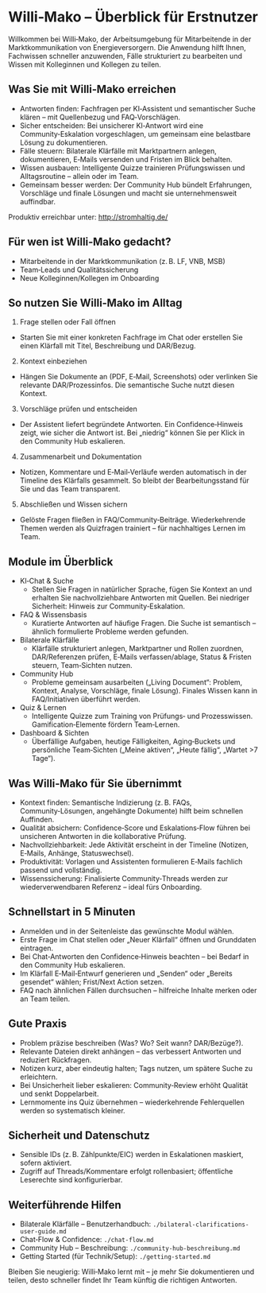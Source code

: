 # Willi‑Mako – Überblick für Erstnutzer

Willkommen bei Willi‑Mako, der Arbeitsumgebung für Mitarbeitende in der Marktkommunikation von Energieversorgern. Die Anwendung hilft Ihnen, Fachwissen schneller anzuwenden, Fälle strukturiert zu bearbeiten und Wissen mit Kolleginnen und Kollegen zu teilen.

## Was Sie mit Willi‑Mako erreichen
- Antworten finden: Fachfragen per KI‑Assistent und semantischer Suche klären – mit Quellenbezug und FAQ‑Vorschlägen.
- Sicher entscheiden: Bei unsicherer KI‑Antwort wird eine Community‑Eskalation vorgeschlagen, um gemeinsam eine belastbare Lösung zu dokumentieren.
- Fälle steuern: Bilaterale Klärfälle mit Marktpartnern anlegen, dokumentieren, E‑Mails versenden und Fristen im Blick behalten.
- Wissen ausbauen: Intelligente Quizze trainieren Prüfungswissen und Alltagsroutine – allein oder im Team.
- Gemeinsam besser werden: Der Community Hub bündelt Erfahrungen, Vorschläge und finale Lösungen und macht sie unternehmensweit auffindbar.

Produktiv erreichbar unter: http://stromhaltig.de/

## Für wen ist Willi‑Mako gedacht?
- Mitarbeitende in der Marktkommunikation (z. B. LF, VNB, MSB)
- Team‑Leads und Qualitätssicherung
- Neue Kolleginnen/Kollegen im Onboarding

## So nutzen Sie Willi‑Mako im Alltag
1) Frage stellen oder Fall öffnen
- Starten Sie mit einer konkreten Fachfrage im Chat oder erstellen Sie einen Klärfall mit Titel, Beschreibung und DAR/Bezug.

2) Kontext einbeziehen
- Hängen Sie Dokumente an (PDF, E‑Mail, Screenshots) oder verlinken Sie relevante DAR/Prozessinfos. Die semantische Suche nutzt diesen Kontext.

3) Vorschläge prüfen und entscheiden
- Der Assistent liefert begründete Antworten. Ein Confidence‑Hinweis zeigt, wie sicher die Antwort ist. Bei „niedrig“ können Sie per Klick in den Community Hub eskalieren.

4) Zusammenarbeit und Dokumentation
- Notizen, Kommentare und E‑Mail‑Verläufe werden automatisch in der Timeline des Klärfalls gesammelt. So bleibt der Bearbeitungsstand für Sie und das Team transparent.

5) Abschließen und Wissen sichern
- Gelöste Fragen fließen in FAQ/Community‑Beiträge. Wiederkehrende Themen werden als Quizfragen trainiert – für nachhaltiges Lernen im Team.

## Module im Überblick
- KI‑Chat & Suche
  - Stellen Sie Fragen in natürlicher Sprache, fügen Sie Kontext an und erhalten Sie nachvollziehbare Antworten mit Quellen. Bei niedriger Sicherheit: Hinweis zur Community‑Eskalation.
- FAQ & Wissensbasis
  - Kuratierte Antworten auf häufige Fragen. Die Suche ist semantisch – ähnlich formulierte Probleme werden gefunden.
- Bilaterale Klärfälle
  - Klärfälle strukturiert anlegen, Marktpartner und Rollen zuordnen, DAR/Referenzen prüfen, E‑Mails verfassen/ablage, Status & Fristen steuern, Team‑Sichten nutzen.
- Community Hub
  - Probleme gemeinsam ausarbeiten („Living Document“: Problem, Kontext, Analyse, Vorschläge, finale Lösung). Finales Wissen kann in FAQ/Initiativen überführt werden.
- Quiz & Lernen
  - Intelligente Quizze zum Training von Prüfungs‑ und Prozesswissen. Gamification‑Elemente fördern Team‑Lernen.
- Dashboard & Sichten
  - Überfällige Aufgaben, heutige Fälligkeiten, Aging‑Buckets und persönliche Team‑Sichten („Meine aktiven“, „Heute fällig“, „Wartet >7 Tage“).

## Was Willi‑Mako für Sie übernimmt
- Kontext finden: Semantische Indizierung (z. B. FAQs, Community‑Lösungen, angehängte Dokumente) hilft beim schnellen Auffinden.
- Qualität absichern: Confidence‑Score und Eskalations‑Flow führen bei unsicheren Antworten in die kollaborative Prüfung.
- Nachvollziehbarkeit: Jede Aktivität erscheint in der Timeline (Notizen, E‑Mails, Anhänge, Statuswechsel).
- Produktivität: Vorlagen und Assistenten formulieren E‑Mails fachlich passend und vollständig.
- Wissenssicherung: Finalisierte Community‑Threads werden zur wiederverwendbaren Referenz – ideal fürs Onboarding.

## Schnellstart in 5 Minuten
- Anmelden und in der Seitenleiste das gewünschte Modul wählen.
- Erste Frage im Chat stellen oder „Neuer Klärfall“ öffnen und Grunddaten eintragen.
- Bei Chat‑Antworten den Confidence‑Hinweis beachten – bei Bedarf in den Community Hub eskalieren.
- Im Klärfall E‑Mail‑Entwurf generieren und „Senden“ oder „Bereits gesendet“ wählen; Frist/Next Action setzen.
- FAQ nach ähnlichen Fällen durchsuchen – hilfreiche Inhalte merken oder an Team teilen.

## Gute Praxis
- Problem präzise beschreiben (Was? Wo? Seit wann? DAR/Bezüge?).
- Relevante Dateien direkt anhängen – das verbessert Antworten und reduziert Rückfragen.
- Notizen kurz, aber eindeutig halten; Tags nutzen, um spätere Suche zu erleichtern.
- Bei Unsicherheit lieber eskalieren: Community‑Review erhöht Qualität und senkt Doppelarbeit.
- Lernmomente ins Quiz übernehmen – wiederkehrende Fehlerquellen werden so systematisch kleiner.

## Sicherheit und Datenschutz
- Sensible IDs (z. B. Zählpunkte/EIC) werden in Eskalationen maskiert, sofern aktiviert.
- Zugriff auf Threads/Kommentare erfolgt rollenbasiert; öffentliche Leserechte sind konfigurierbar.

## Weiterführende Hilfen
- Bilaterale Klärfälle – Benutzerhandbuch: `./bilateral-clarifications-user-guide.md`
- Chat‑Flow & Confidence: `./chat-flow.md`
- Community Hub – Beschreibung: `./community-hub-beschreibung.md`
- Getting Started (für Technik/Setup): `./getting-started.md`

Bleiben Sie neugierig: Willi‑Mako lernt mit – je mehr Sie dokumentieren und teilen, desto schneller findet Ihr Team künftig die richtigen Antworten.
